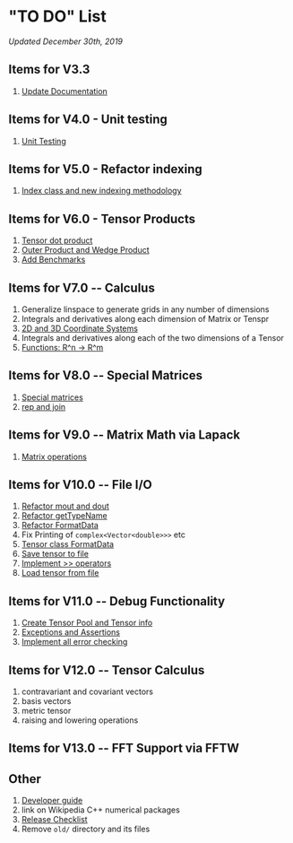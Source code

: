 # "TO DO" List 

_Updated December 30th, 2019_

## Items for V3.3
1. [Update Documentation](doc.md)

## Items for V4.0 - Unit testing
1. [Unit Testing](unittesting.md)

## Items for V5.0 - Refactor indexing
1. [Index class and new indexing methodology](index.md)

## Items for V6.0 - Tensor Products
1. [Tensor dot product](dotproduct.md)
1. [Outer Product and Wedge Product](outerwedge.md)
1. [Add Benchmarks](benchmarks.md)

## Items for V7.0 -- Calculus
1. Generalize linspace to generate grids in any number of dimensions
1. Integrals and derivatives along each dimension of Matrix or Tenspr
1. [2D and 3D Coordinate Systems](coordsystems.md)
1. Integrals and derivatives along each of the two dimensions of a Tensor
1. [Functions: R^n -> R^m](functions.md)

## Items for V8.0 -- Special Matrices
1. [Special matrices](diagonal.md)
1. [rep and join](repandjoin.md)

## Items for V9.0 -- Matrix Math via Lapack
1. [Matrix operations](matrixlapack.md)

## Items for V10.0 -- File I/O
1. [Refactor mout and dout](refactormout.md)
1. [Refactor getTypeName](gettypename.md)
1. [Refactor FormatData](formatdata.md)
1. Fix Printing of ```complex<Vector<double>>>``` etc
1. [Tensor class FormatData](tensorformatdata.md)
1. [Save tensor to file](filesave.md)
1. [Implement >> operators](inputstreams.md)
1. [Load tensor from file](fileload.md)

## Items for V11.0 -- Debug Functionality
1. [Create Tensor Pool and Tensor info](poolandinfo.md)
1. [Exceptions and Assertions](exceptions.md)
1. [Implement all error checking](errorchecking.md)

## Items for V12.0 -- Tensor Calculus 
1. contravariant and covariant vectors
1. basis vectors
1. metric tensor
1. raising and lowering operations

## Items for V13.0 -- FFT Support via FFTW

## Other
1. [Developer guide](developerguide.md)
1. link on Wikipedia C++ numerical packages
1. [Release Checklist](checklist.md)
1. Remove `old/` directory and its files
